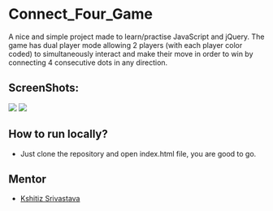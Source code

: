 # Connect_Four_Game
A nice and simple project made to learn/practise JavaScript and jQuery.
The game has dual player mode allowing 2 players (with each player color coded) to simultaneously interact and make their move in order to win by connecting 4 consecutive dots in any direction. 
## ScreenShots:
![](./ScreenShots/SS_1.png)
![](./ScreenShots/SS_2.png)

## How to run locally?
* Just clone the repository and open index.html file, you are good to go.

## Mentor
* [Kshitiz Srivastava](https://contrihub21.herokuapp.com/profile/user/pirateksh/)
